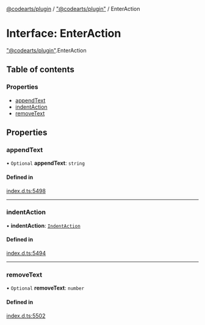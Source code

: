 [@codearts/plugin](../README.md) / ["@codearts/plugin"](../modules/_codearts_plugin_.md) / EnterAction

# Interface: EnterAction

["@codearts/plugin"](../modules/_codearts_plugin_.md).EnterAction

## Table of contents

### Properties

- [appendText](codearts_plugin_.EnterAction.md#appendtext)
- [indentAction](codearts_plugin_.EnterAction.md#indentaction)
- [removeText](codearts_plugin_.EnterAction.md#removetext)

## Properties

### appendText

• `Optional` **appendText**: `string`

#### Defined in

[index.d.ts:5498](https://github.com/huaweicloud/cloudide-plugin-api/blob/a4193a8/index.d.ts#L5498)

___

### indentAction

• **indentAction**: [`IndentAction`](../enums/codearts_plugin_.IndentAction.md)

#### Defined in

[index.d.ts:5494](https://github.com/huaweicloud/cloudide-plugin-api/blob/a4193a8/index.d.ts#L5494)

___

### removeText

• `Optional` **removeText**: `number`

#### Defined in

[index.d.ts:5502](https://github.com/huaweicloud/cloudide-plugin-api/blob/a4193a8/index.d.ts#L5502)
